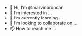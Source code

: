- 👋 Hi, I’m @marvinbroncan
- 👀 I’m interested in ...
- 🌱 I’m currently learning ...
- 💞️ I’m looking to collaborate on ...
- 📫 How to reach me ...

<!---
marvinbroncan/marvinbroncan is a ✨ special ✨ repository because its `README.md` (this file) appears on your GitHub profile.
You can click the Preview link to take a look at your changes.
--->
